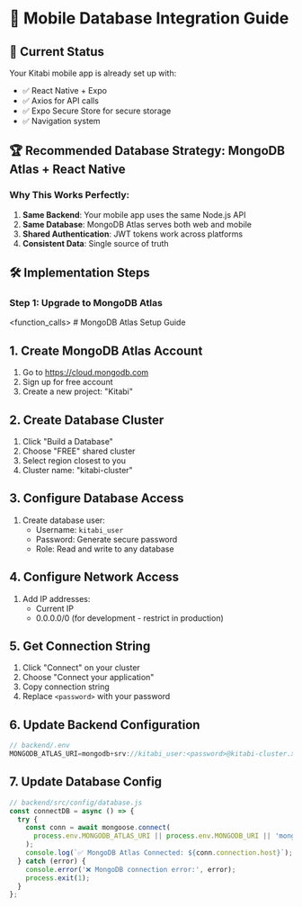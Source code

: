 # 📱 Mobile Database Integration Guide

## 🎯 Current Status
Your Kitabi mobile app is already set up with:
- ✅ React Native + Expo
- ✅ Axios for API calls
- ✅ Expo Secure Store for secure storage
- ✅ Navigation system

## 🏆 Recommended Database Strategy: MongoDB Atlas + React Native

### Why This Works Perfectly:
1. **Same Backend**: Your mobile app uses the same Node.js API
2. **Same Database**: MongoDB Atlas serves both web and mobile
3. **Shared Authentication**: JWT tokens work across platforms
4. **Consistent Data**: Single source of truth

## 🛠️ Implementation Steps

### Step 1: Upgrade to MongoDB Atlas

<function_calls>
<invoke name="create_file">
<parameter name="content"># MongoDB Atlas Setup Guide

## 1. Create MongoDB Atlas Account
1. Go to https://cloud.mongodb.com
2. Sign up for free account
3. Create a new project: "Kitabi"

## 2. Create Database Cluster
1. Click "Build a Database"
2. Choose "FREE" shared cluster
3. Select region closest to you
4. Cluster name: "kitabi-cluster"

## 3. Configure Database Access
1. Create database user:
   - Username: `kitabi_user`
   - Password: Generate secure password
   - Role: Read and write to any database

## 4. Configure Network Access
1. Add IP addresses:
   - Current IP
   - 0.0.0.0/0 (for development - restrict in production)

## 5. Get Connection String
1. Click "Connect" on your cluster
2. Choose "Connect your application"
3. Copy connection string
4. Replace `<password>` with your password

## 6. Update Backend Configuration
```javascript
// backend/.env
MONGODB_ATLAS_URI=mongodb+srv://kitabi_user:<password>@kitabi-cluster.xxxxx.mongodb.net/kitabi?retryWrites=true&w=majority
```

## 7. Update Database Config
```javascript
// backend/src/config/database.js
const connectDB = async () => {
  try {
    const conn = await mongoose.connect(
      process.env.MONGODB_ATLAS_URI || process.env.MONGODB_URI || 'mongodb://localhost:27017/kitabi'
    );
    console.log(`✅ MongoDB Atlas Connected: ${conn.connection.host}`);
  } catch (error) {
    console.error('❌ MongoDB connection error:', error);
    process.exit(1);
  }
};
```
